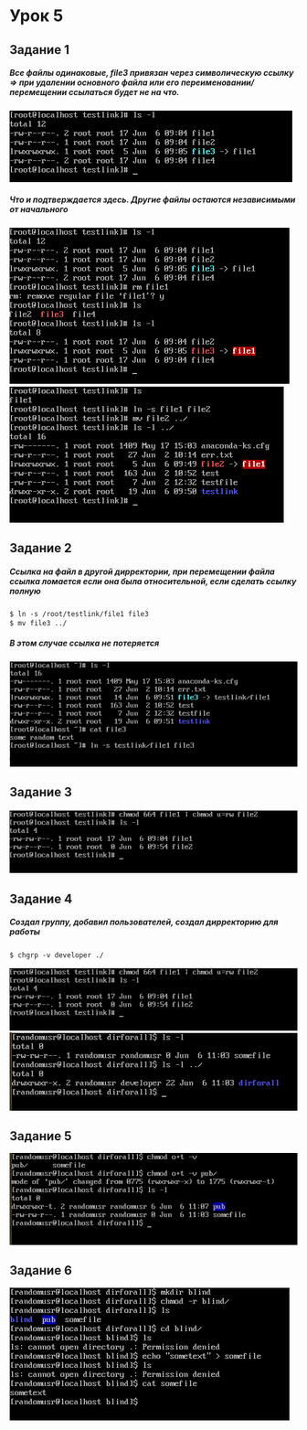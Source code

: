 # Урок 5
## Задание 1
##### Все файлы одинаковые, file3 привязан через символическую ссылку => при удалении основного файла или его переименовании/перемещении ссылаться будет не на что.
![](./Screenshot_1.png)

##### Что и подтверждается здесь. Другие файлы остаются независимыми от начального
![](./Screenshot_2.png)
![](./Screenshot_3.png)

## Задание 2
##### Ссылка на файл в другой дирректории, при перемещении файла ссылка ломается если она была относительной, если сделать ссылку полную 

    $ ln -s /root/testlink/file1 file3
    $ mv file3 ../
    
##### В этом случае ссылка не потеряется
![](./Screenshot_4.png)

## Задание 3
![](./Screenshot_5.png)

## Задание 4
##### Создал группу, добавил пользователей, создал дирректорию для работы

    $ chgrp -v developer ./
    
![](./Screenshot_5.png)
![](./Screenshot_6.png)

## Задание 5

![](./Screenshot_7.png)

## Задание 6
![](./Screenshot_8.png)

